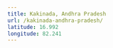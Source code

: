 ```yaml
---
title: Kakinada, Andhra Pradesh
url: /kakinada-andhra-pradesh/
latitude: 16.992
longitude: 82.241
---
```

